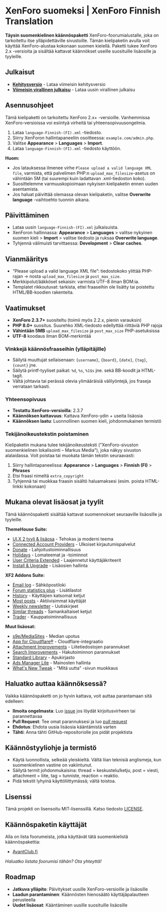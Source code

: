 # XenForo suomeksi | XenForo Finnish Translation
**Täysin suomenkielinen käännöspaketti** XenForo-foorumialustalle, joka on tarkoitettu itse ylläpidettäville sivustoille. Tämän kielipaketin avulla voit käyttää XenForo-alustaa kokonaan suomen kielellä. Paketti tukee XenForo 2.x -versioita ja sisältää kattavat käännökset useille suosituille lisäosille ja tyyleille.

## Julkaisut
- **[Kehitysversio](https://github.com/Markus-web/XenForo-Finnish-Translation/archive/refs/heads/main.zip)** - Lataa viimeisin kehitysversio
- **[Viimeisin virallinen julkaisu](https://github.com/Markus-web/XenForo-Finnish-Translation/releases)** - Lataa uusin virallinen julkaisu

## Asennusohjeet
Tämä kielipaketti on tarkoitettu XenForo 2.x+ -versioille. Vanhemmissa XenForo-versioissa voi esiintyä virheitä tai yhteensopivuusongelmia.

1. Lataa `language-Finnish-(FI).xml` -tiedosto.
2. Siirry XenForon hallintapaneeliin osoitteessa: `example.com/admin.php`.
3. Valitse **Appearance** > **Languages** > **Import**.
4. Lataa `language-Finnish-(FI).xml` -tiedosto käyttöön.

**Huom:**
- Jos latauksessa ilmenee virhe `Please upload a valid language XML file`, varmista, että palvelimen PHP:n `upload_max_filesize`-asetus on vähintään 5M (tai suurempi kuin ladattavan .xml-tiedoston koko).
- Suosittelemme varmuuskopioimaan nykyisen kielipaketin ennen uuden asentamista.
- Jos haluat päivittää olemassa olevan kielipaketin, valitse **Overwrite language** -vaihtoehto tuonnin aikana.

## Päivittäminen
- Lataa uusin `language-Finnish-(FI).xml` julkaisuista.
- XenForon hallinnassa: **Appearance** > **Languages** > valitse nykyinen suomen kieli > **Import** > valitse tiedosto ja ruksaa **Overwrite language**.
- Tyhjennä välimuisti tarvittaessa: **Development** > **Clear caches**.

## Vianmääritys
- “Please upload a valid language XML file”: tiedostokoko ylittää PHP-rajan → nosta `upload_max_filesize` ja `post_max_size`.
- Merkkipolut/ääkköset sekaisin: varmista UTF-8 ilman BOM:ia.
- Templatet rikkoutuvat: tarkista, ettei fraaseihin ole lisätty tai poistettu HTML/BB-koodien rakenteita.

## Vaatimukset
- **XenForo 2.3.7+** suositeltu (toimii myös 2.2.x, pienin varauksin)
- **PHP 8.0+** suositus. Suurehko XML-tiedosto edellyttää riittäviä PHP rajoja
- **Vähintään 5MB** `upload_max_filesize` ja `post_max_size` PHP-asetuksissa
- **UTF-8** koodaus ilman BOM-merkintää

### Vinkkejä käännösfraaseihin (ylläpitäjille)
- Säilytä muuttujat sellaisenaan: `{username}`, `{board}`, `{date}`, `{tag}`, `{count}` jne.
- Säilytä printf-tyyliset paikat: `%d`, `%s`, `%1$s` jne. sekä BB-koodit ja HTML-tagit.
- Vältä johtavia tai perässä olevia ylimääräisiä välilyöntejä, jos fraseja verrataan tarkasti.

### Yhteensopivuus
- **Testattu XenForo-versioilla**: 2.3.7
- **Käännöksen kattavuus**: Kattava XenForo-ydin + useita lisäosia
- **Käännöksen laatu**: Luonnollinen suomen kieli, johdonmukainen termistö

### Tekijänoikeustekstin poistaminen
Kielipaketin mukana tulee tekijänoikeusteksti ("XenForo-sivuston suomenkielinen lokalisointi – Markus Media"), joka näkyy sivuston alalaidassa. Voit poistaa tai muokata tämän tekstin seuraavasti:
1. Siirry hallintapaneelissa: **Appearance** > **Languages** > **Finnish (FI)** > **Phrases**
2. Etsi fraasi nimeltä `extra_copyright`
3. Tyhjennä tai muokkaa fraasin sisältö haluamaksesi (esim. poista HTML-linkki kokonaan)

## Mukana olevat lisäosat ja tyylit
Tämä käännöspaketti sisältää kattavat suomennokset seuraaville lisäosille ja tyyleille.

**ThemeHouse Suite:**
- [UI.X 2 tyyli & lisäosa](https://www.themehouse.com/xenforo/2/themes/ui-x) - Tehokas ja moderni teema
- [Connected Account Providers](https://www.themehouse.com/xenforo/2/addons/connected-account-providers) - Ulkoiset kirjautumispalvelut
- [Donate](https://www.themehouse.com/xenforo/2/addons/donate) - Lahjoitustoiminnallisuus
- [Holidays](https://www.themehouse.com/xenforo/2/addons/holidays) - Lomateemat ja -toiminnot
- [User Criteria Extended](https://www.themehouse.com/xenforo/2/addons/user-criteria-extended) - Laajennetut käyttäjäkriteerit
- [Install & Upgrade](https://www.themehouse.com/xenforo/2/addons/install-and-upgrade) - Lisäosien hallinta

**XF2 Addons Suite:**
- [Email log](https://www.xf2addons.com/resources/email-log.97/) - Sähköpostiloki
- [Forum statistics plus](https://www.xf2addons.com/resources/forum-statistics-plus.101/) - Lisätilastot
- [History](https://www.xf2addons.com/resources/history.54/) - Käyttäjien katsomat ketjut
- [Most posts](https://www.xf2addons.com/resources/most-posts.46/) - Aktiivisimmat käyttäjät
- [Weekly newsletter](https://www.xf2addons.com/resources/weekly-newsletter.584/) - Uutiskirjeet
- [Similar threads](https://www.xf2addons.com/resources/similar-threads.17/) - Samankaltaiset ketjut
- [Trader](https://www.xf2addons.com/resources/trader.55/) - Kauppatoiminnallisuus

**Muut lisäosat:**
- [s9e/MediaSites](https://xenforo.com/community/resources/s9e-media-sites.5973/) - Median upotus
- [App for Cloudflare®](https://xenforo.com/community/resources/digitalpoint-app-for-cloudflare-r.8750/) - Cloudflare-integraatio
- [Attachment Improvements](https://xenforo.com/community/resources/attachment-improvements-by-xon.6629/) - Liitetiedostojen parannukset
- [Search Improvements](https://xenforo.com/community/resources/search-improvements.6838/) - Hakutoiminnon parannukset
- [Standard Library](https://xenforo.com/community/resources/standard-library-by-xon.7915/) - Apukirjasto
- [Ads Manager Lite](https://siropu.com/products/ads-manager-2-lite/) - Mainosten hallinta
- [What's New Tweak](https://xenforo.com/community/resources/xb-whats-new-tweak.6809/) - "Mitä uutta" -sivun muokkaus

## Haluatko auttaa käännöksessä?
Vaikka käännöspaketti on jo hyvin kattava, voit auttaa parantamaan sitä edelleen:

- **Ilmoita ongelmasta**: Luo [issue](https://github.com/Markus-web/XenForo-Finnish-Translation/issues/new/choose) jos löydät kirjoitusvirheen tai parannettavaa
- **Pull Request**: Tee omat parannuksesi ja luo [pull request](https://github.com/Markus-web/XenForo-Finnish-Translation/compare)
- **Ehdotus**: Ehdota uusia lisäosia kääntämistä varten
- **Tähti**: Anna tähti GitHub-repositoriolle jos pidät projektista

## Käännöstyyliohje ja termistö
- Käytä luonnollista, selkeää yleiskieltä. Vältä liian teknisiä anglismeja, kun suomenkielinen vastine on vakiintunut.
- Säilytä termit johdonmukaisina: thread = keskustelu/ketju, post = viesti, attachment = liite, tag = tunniste, reaction = reaktio.
- Pidä tekstit lyhyinä käyttöliittymässä; vältä toistoa.

## Lisenssi
Tämä projekti on lisensoitu MIT-lisenssillä. Katso tiedosto [LICENSE](LICENSE).

## Käännöspaketin käyttäjät
Alla on lista foorumeista, jotka käyttävät tätä suomenkielistä käännöspakettia:

- [AvantClub.fi](https://www.avantclub.fi/)

*Haluatko listata foorumisi tähän? Ota yhteyttä!*

## Roadmap
- **Jatkuva ylläpito**: Päivitykset uusille XenForo-versioille ja lisäosille
- **Laadun parantaminen**: Käännösten hienosäätö käyttäjäpalautteen perusteella
- **Uudet lisäosat**: Kääntäminen uusille suosituille lisäosille
